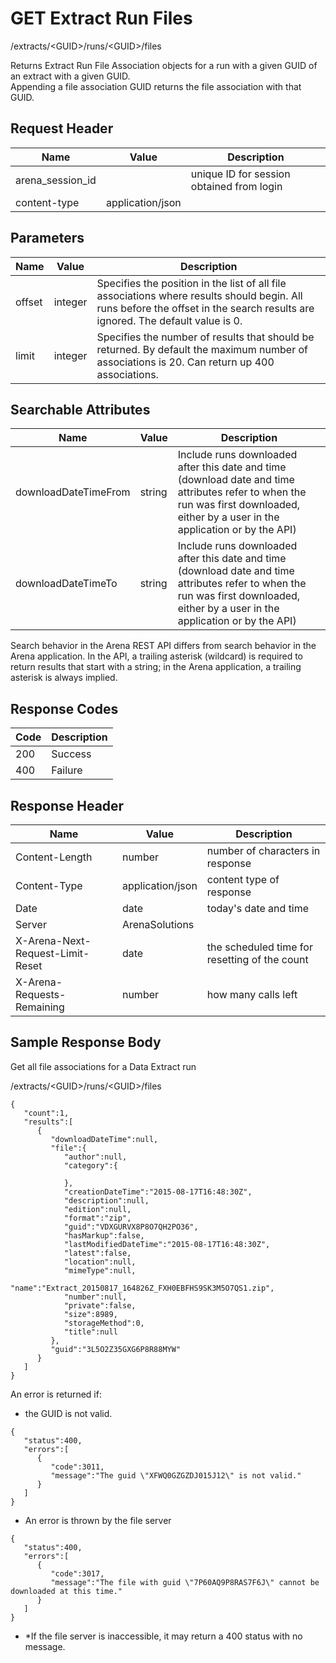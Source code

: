 # GET Extract Run Files
/extracts/&lt;GUID&gt;/runs/&lt;GUID&gt;/files

Returns Extract Run File Association objects for a run with a given GUID of an extract with a given GUID. <br>Appending a file association GUID returns the file association with that GUID.

## Request Header

| Name  | Value  | Description  |
|  --- |  --- |  --- | 
| arena_session_id  |   | unique ID for session obtained from login  |
| content-type  | application/json  |   |

## Parameters

| Name  | Value  | Description  |
|  --- |  --- |  --- | 
| offset  | integer  | Specifies the position in the list of all file associations where results should begin. All runs before the offset in the search results are ignored. The default value is 0.  |
| limit  | integer  | Specifies the number of results that should be returned. By default the maximum number of associations is 20. Can return up 400 associations.  |

## Searchable Attributes

| Name  | Value  | Description  |
|  --- |  --- |  --- | 
| downloadDateTimeFrom  | string  | Include runs downloaded after this date and time \(download date and time attributes refer to when the run was first downloaded, either by a user in the application or by the API\)   |
| downloadDateTimeTo  | string  | Include runs downloaded after this date and time \(download date and time attributes refer to when the run was first downloaded, either by a user in the application or by the API\)   |

Search behavior in the Arena REST API differs from search behavior in the Arena application. In the API, a trailing asterisk \(wildcard\) is required to return results that start with a string; in the Arena application, a trailing asterisk is always implied.

## Response Codes

| Code  | Description  |
|  --- |  --- | 
| 200  | Success  |
| 400  | Failure  |

## Response Header

| Name  | Value  | Description  |
|  --- |  --- |  --- | 
| Content-Length  | number  | number of characters in response  |
| Content-Type  | application/json  | content type of response  |
| Date  | date  | today's date and time  |
| Server  | ArenaSolutions  |   |
| X-Arena-Next-Request-Limit-Reset   | date  | the scheduled time for resetting of the count  |
| X-Arena-Requests-Remaining   | number  | how many calls left  |

## Sample Response Body
Get all file associations for a Data Extract run

/extracts/&lt;GUID&gt;/runs/&lt;GUID&gt;/files

```
{  
   "count":1,
   "results":[  
      {  
         "downloadDateTime":null,
         "file":{  
            "author":null,
            "category":{  

            },
            "creationDateTime":"2015-08-17T16:48:30Z",
            "description":null,
            "edition":null,
            "format":"zip",
            "guid":"VDXGURVX8P8O7QH2PO36",
            "hasMarkup":false,
            "lastModifiedDateTime":"2015-08-17T16:48:30Z",
            "latest":false,
            "location":null,
            "mimeType":null,
            "name":"Extract_20150817_164826Z_FXH0EBFHS9SK3M5O7QS1.zip",
            "number":null,
            "private":false,
            "size":8989,
            "storageMethod":0,
            "title":null
         },
         "guid":"3L5O2Z35GXG6P8R88MYW"
      }
   ]
}
```
An error is returned if:

* the GUID is not valid.

```
{  
   "status":400,
   "errors":[  
      {  
         "code":3011,
         "message":"The guid \"XFWQ0GZGZDJ015J12\" is not valid."
      }
   ]
}
```
* An error is thrown by the file server

```
{  
   "status":400,
   "errors":[  
      {  
         "code":3017,
         "message":"The file with guid \"7P60AQ9P8RAS7F6J\" cannot be downloaded at this time."
      }
   ]
}
```
* *If the file server is inaccessible, it may return a 400 status with no message.

